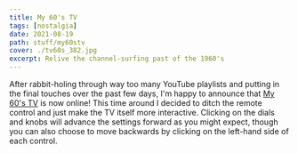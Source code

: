 ```yaml
---
title: My 60's TV
tags: [nostalgia]
date: 2021-08-19
path: stuff/my60stv
cover: ./tv60s_382.jpg
excerpt: Relive the channel-surfing past of the 1960's
---
```


After rabbit-holing through way too many YouTube playlists and putting in the final touches over the past few days, I'm happy to announce that [My 60's TV](https://my60stv.com) is now online!
This time around I decided to ditch the remote control and just make the TV itself more interactive. Clicking on the dials and knobs will advance the settings forward as you might expect, though you can also choose to move backwards by clicking on the left-hand side of each control.
